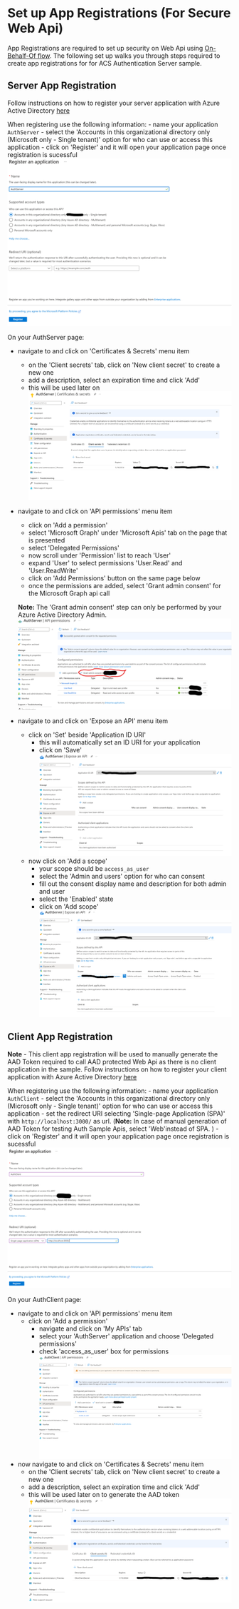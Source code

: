 # Set up App Registrations (For Secure Web Api)
App Registrations are required to set up security on Web Api using [On-Behalf-Of flow](https://docs.microsoft.com/en-us/azure/active-directory/develop/v2-oauth2-on-behalf-of-flow). The following set up walks you through steps required to create app registrations for for ACS Authentication Server sample.

## Server App Registration
Follow instructions on how to register your server application with Azure Active Directory [here](https://docs.microsoft.com/azure/active-directory/develop/quickstart-register-app)

When registering use the following information:
    - name your application `AuthServer`
    - select the 'Accounts in this organizational directory only (Microsoft only - Single tenant)' option for who can use or access this application
    - click on 'Register' and it will open your application page once registration is sucessful
    ![Diagram](../images/register-server-app.png)

On your AuthServer page:
  - navigate to and click on 'Certificates & Secrets' menu item
    - on the 'Client secrets' tab, click on 'New client secret' to create a new one
    - add a description, select an expiration time and click 'Add'
    - this will be used later on
    ![Diagram](../images/create_client_secrets_server_app.png)
  - navigate to and click on 'API permissions' menu item
    - click on 'Add a permission'
    - select 'Microsoft Graph' under 'Microsoft Apis' tab on the page that is presented
    - select 'Delegated Permissions'
    - now scroll under 'Permission' list to reach 'User'
    - expand 'User' to select permissions 'User.Read' and 'User.ReadWrite'
    - click on 'Add Permissions' button on the same page below
    - once the permissions are added, select 'Grant admin consent' for the Microsoft Graph api call
    
    **Note:** The 'Grant admin consent' step can only be performed by your Azure Active Directory Admin.
    ![Diagram](../images/add_graph_api_permissions_server_app.png)
  - navigate to and click on 'Expose an API' menu item
    - click on 'Set' beside 'Application ID URI'
      - this will automatically set an ID URI for your application
      - click on 'Save'
      ![Diagram](../images/set_application_id_uri_server_app.png)
    - now click on 'Add a scope'
      - your scope should be `access_as_user`
      - select the 'Admin and users' option for who can consent
      - fill out the consent display name and description for both admin and user
      - select the 'Enabled' state
      - click on 'Add scope'
      ![Diagram](../images/add_exposed_api_scope_server_app.png)

## Client App Registration
**Note** - This client app registration will be used to manually generate the AAD Token required to call AAD protected Web Api as there is no client application in the sample.
Follow instructions on how to register your client application with Azure Active Directory [here](https://docs.microsoft.com/azure/active-directory/develop/quickstart-register-app)

When registering use the following information:
    - name your application `AuthClient`
    - select the 'Accounts in this organizational directory only (Microsoft only - Single tenant)' option for who can use or access this application
    - set the redirect URI selecting 'Single-page Application (SPA)' with `http://localhost:3000/` as url.  (**Note:** In case of manual generation of AAD Token for testing Auth Sample Apis, select 'Web'instead of SPA. )
    - click on 'Register' and it will open your application page once registration is sucessful
    ![Diagram](../images/register-client-app.png)

On your AuthClient page:
  - navigate to and click on 'API permissions' menu item
    - click on 'Add a permission'
      - navigate and click on 'My APIs' tab
      - select your 'AuthServer' application and choose 'Delegated permissions'
      - check 'access_as_user' box for permissions
      ![Diagram](../images/set_api_permissions_client_app.png)
  - now navigate to and click on 'Certificates & Secrets' menu item
    - on the 'Client secrets' tab, click on 'New client secret' to create a new one
    - add a description, select an expiration time and click 'Add'
    - this will be used later on to generate the AAD token
    ![Diagram](../images/create_client_secrets_client_app.png)
